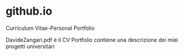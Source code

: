 # github.io
Curriculum Vitae-Personal Portfolio

DavideZangari.pdf è il CV
Portfolio contiene una descrizione dei miei progetti universitari 
